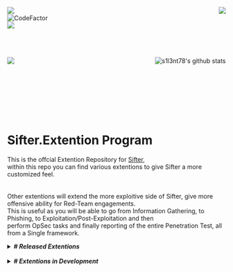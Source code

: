 <p><img align="left" src="https://img.shields.io/badge/Author-s1l3nt78-blueviolet"><img align="right" src="https://raw.githubusercontent.com/s1l3nt78/s1l3nt78.github.io/master/.vs/log.png"><br />
<img align="left" src="https://www.codefactor.io/repository/github/s1l3nt78/sifter/badge" alt="CodeFactor" />
<br />
<img align="left" src="https://img.shields.io/badge/-The_Dead_Bunny_Collective-green"></p><br/><br /><br /><br />
<img align="left" src="https://raw.githubusercontent.com/s1l3nt78/sifter/master/docs/sifter.png"><img align="right" src="https://camo.githubusercontent.com/3f488744235bd0b4205f66b050e8f24c08f0e3eb/68747470733a2f2f6769746875622d726561646d652d73746174732e76657263656c2e6170702f6170693f757365726e616d653d73316c336e7437382673686f775f69636f6e733d74727565267468656d653d7261646963616c" alt="s1l3nt78's github stats" style="max-width:90%;">
<br /><br />
<br /><br />
<br /><br />
<br /><br />
<p align="center">
	
</p>
<!--<br>
	<img align="center" src="https://img.shields.io/badge/@Extention:-g-green"><br />
	<img align="center" src="https://img.shields.io/badge/Version-Alpha-red">
</p>-->

# Sifter.Extention Program

This is the offcial Extention Repository for <a href="https://github.com/s1l3nt78/sifter">Sifter</a>,<br />
within this repo you can find various extentions to give Sifter a more customized feel.<br /> 
<br /><br />
Other extentions will extend the more exploitive side of Sifter, give more offensive ability for Red-Team engagements.<br />
This is useful as you will be able to go from Information Gathering, to Phishing, to Exploitation/Post-Exploitation and then<br />
perform OpSec tasks and finally reporting of the entire Penetration Test, all from a Single framework.


 
  <details>
   <summary><strong><em># Released Extentions</em></strong></summary>
  - <a href="https://github.com/Sifter-Ex/gPlug">G</a> = Provides Sifter with a graphic overlay build on <a href="https://github.com/GitSquared/edex-ui">eDEX-UI</a> using NodeJS
	<br />
  - <a href="https://github.com/Sifter-Ex/fPlug">F</a> = Provides the DanderFuzz Framework - aimed at Windows Exploitation - into Sifter
   <br />
   - <a href="https://github.com/Sifter-Ex/cPlug">C</a> = Provides scripts to run CobaltStrike from within Sifter and automatically start teamserver hosted remotely
  <br />
  - <a href="https://github.com/Sifter-Ex/mPlug">M</a> = Provides Sifter tools for malware analysis
  </details>
  <br />
  <details>
  <summary><strong><em># Extentions in Development</em></strong></summary>
  - R = Will provide Sifter with more Red-Team orientated capabilities.
	<br />
  - N = Will allow integration with Nessus Vulnerability Scanner & automatic reporting.
  </details>
